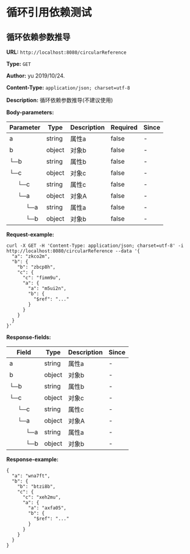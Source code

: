 
# 循环引用依赖测试
## 循环依赖参数推导
**URL:** `http://localhost:8080/circularReference`

**Type:** `GET`

**Author:** yu 2019/10/24.

**Content-Type:** `application/json; charset=utf-8`

**Description:** 循环依赖参数推导(不建议使用)




**Body-parameters:**

Parameter|Type|Description|Required|Since
---|---|---|---|---
a|string|属性a|false|-
b|object|对象b|false|-
└─b|string|属性b|false|-
└─c|object|对象c|false|-
&nbsp;&nbsp;&nbsp;&nbsp;&nbsp;└─c|string|属性c|false|-
&nbsp;&nbsp;&nbsp;&nbsp;&nbsp;└─a|object|对象A|false|-
&nbsp;&nbsp;&nbsp;&nbsp;&nbsp;&nbsp;&nbsp;&nbsp;&nbsp;&nbsp;└─a|string|属性a|false|-
&nbsp;&nbsp;&nbsp;&nbsp;&nbsp;&nbsp;&nbsp;&nbsp;&nbsp;&nbsp;└─b|object|对象b|false|-

**Request-example:**
```
curl -X GET -H 'Content-Type: application/json; charset=utf-8' -i http://localhost:8080/circularReference --data '{
  "a": "zkco2m",
  "b": {
    "b": "zbcp8h",
    "c": {
      "c": "fimm9u",
      "a": {
        "a": "m5ui2n",
        "b": {
          "$ref": "..."
        }
      }
    }
  }
}'
```
**Response-fields:**

Field | Type|Description|Since
---|---|---|---
a|string|属性a|-
b|object|对象b|-
└─b|string|属性b|-
└─c|object|对象c|-
&nbsp;&nbsp;&nbsp;&nbsp;&nbsp;└─c|string|属性c|-
&nbsp;&nbsp;&nbsp;&nbsp;&nbsp;└─a|object|对象A|-
&nbsp;&nbsp;&nbsp;&nbsp;&nbsp;&nbsp;&nbsp;&nbsp;&nbsp;&nbsp;└─a|string|属性a|-
&nbsp;&nbsp;&nbsp;&nbsp;&nbsp;&nbsp;&nbsp;&nbsp;&nbsp;&nbsp;└─b|object|对象b|-

**Response-example:**
```
{
  "a": "wna7ft",
  "b": {
    "b": "btzi8b",
    "c": {
      "c": "xeh2mu",
      "a": {
        "a": "axfa05",
        "b": {
          "$ref": "..."
        }
      }
    }
  }
}
```

